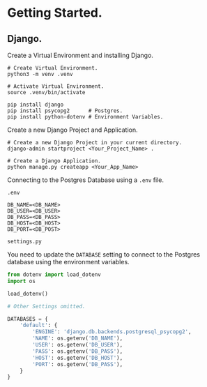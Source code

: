 # Getting Started.

## Django.

Create a Virtual Environment and installing Django.

```shell
# Create Virtual Environment.
python3 -m venv .venv

# Activate Virtual Environment.
source .venv/bin/activate

pip install django
pip install psycopg2      # Postgres.
pip install python-dotenv # Environment Variables.
```
  
Create a new Django Project and Application.

```shell
# Create a new Django Project in your current directory.
django-admin startproject <Your_Project_Name> .

# Create a Django Application.
python manage.py createapp <Your_App_Name>
```

Connecting to the Postgres Database using a `.env` file.

`.env`

```
DB_NAME=<DB_NAME>
DB_USER=<DB_USER>
DB_PASS=<DB_PASS>
DB_HOST=<DB_HOST>
DB_PORT=<DB_POST>
```

`settings.py`

You need to update the `DATABASE` setting to connect to the Postgres database using
the environment variables.

```python
from dotenv import load_dotenv
import os

load_dotenv()

# Other Settings omitted.

DATABASES = {
    'default': {
        'ENGINE': 'django.db.backends.postgresql_psycopg2',
        'NAME': os.getenv('DB_NAME'), 
        'USER': os.getenv('DB_USER'),
        'PASS': os.getenv('DB_PASS'),
        'HOST': os.getenv('DB_HOST'), 
        'PORT': os.getenv('DB_PASS'),
    }
}
```